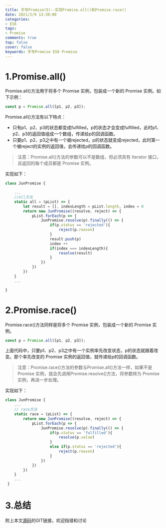 ```yaml
---
title: 手写Promise(5)--实现Promise.all()和Promise.race()
date: 2021/2/9 13:30:00
categories: 
- ES6
tags: 
- Promise
comments: true
top: false
cover: false
keywords: 手写Promise ES6 Promise
---
```


# 1.Promise.all()

Promise.all()方法用于将多个 Promise 实例，包装成一个新的 Promise 实例。如下示例：

``` javascript
const p = Promise.all([p1, p2, p3]);
```
Promise.all()方法有以下特点：

- 只有p1、p2、p3的状态都变成fulfilled，p的状态才会变成fulfilled，此时p1、p2、p3的返回值组成一个数组，传递给p的回调函数。
- 只要p1、p2、p3之中有一个被rejected，p的状态就变成rejected，此时第一个被reject的实例的返回值，会传递给p的回调函数。

> 注意：Promise.all()方法的参数可以不是数组，但必须具有 Iterator 接口，且返回的每个成员都是 Promise 实例。

实现如下：

``` javascript
class JunPromise {

	...
    //all方法
    static all = (pList) => {
        let result = [], indexLength = pList.length, index = 0
        return new JunPromise((resolve, reject) => {
            pList.forEach(p => {
                JunPromise.resolve(p).finally(() => {
                    if(p.status == 'rejected'){
                        reject(p.reason)
                    }
                    result.push(p)
                    index ++
                    if(index === indexLength){
                        resolve(result)
                    }
                })
            })
        })
    }
	...

}
```


# 2.Promise.race()

Promise.race()方法同样是将多个 Promise 实例，包装成一个新的 Promise 实例。

``` javascript
const p = Promise.all([p1, p2, p3]);
```

上面代码中，只要p1、p2、p3之中有一个实例率先改变状态，p的状态就跟着改变。那个率先改变的 Promise 实例的返回值，就传递给p的回调函数。

> 注意：Promise.race()方法的参数与Promise.all()方法一样，如果不是 Promise 实例，就会先调用Promise.resolve()方法，将参数转为 Promise 实例，再进一步处理。

实现如下：

``` javascript
class JunPromise {
	...
    // race方法
    static race = (pList) => {
        return new JunPromise((resolve, reject) => {
            pList.forEach(p => {
                JunPromise.resolve(p).finally(() => {
                    if(p.status == 'fulfilled'){
                        resolve(p.value)
                    }
                    else if(p.status == 'rejected'){
                        reject(p.reason)
                    }
                })
            })
        })
    }
	...
 }
```

# 3.总结
附上本文[源码](https://github.com/JuneBlueberry/blog-post-code/tree/master/%E6%89%8B%E5%86%99Promise)的GIT链接，欢迎指错和讨论